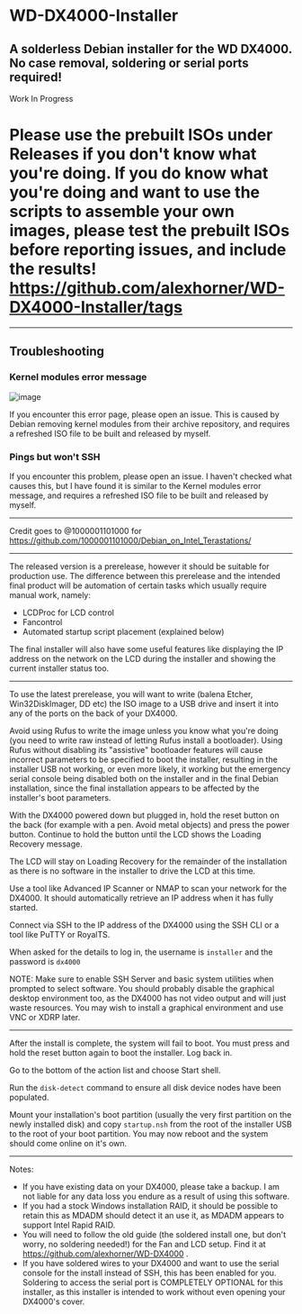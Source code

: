 # WD-DX4000-Installer
## A solderless Debian installer for the WD DX4000. No case removal, soldering or serial ports required!

Work In Progress

# Please use the prebuilt ISOs under Releases if you don't know what you're doing. If you do know what you're doing and want to use the scripts to assemble your own images, please test the prebuilt ISOs before reporting issues, and include the results! https://github.com/alexhorner/WD-DX4000-Installer/tags

---

## Troubleshooting
### Kernel modules error message
![image](https://github.com/alexhorner/WD-DX4000-Installer/assets/33007665/ce344fb8-ad4c-4d92-ab6b-72848cb2dab4)

If you encounter this error page, please open an issue. This is caused by Debian removing kernel modules from their archive repository, and requires a refreshed ISO file to be built and released by myself.

### Pings but won't SSH
If you encounter this problem, please open an issue. I haven't checked what causes this, but I have found it is similar to the Kernel modules error message, and requires a refreshed ISO file to be built and released by myself.

---

Credit goes to @1000001101000 for https://github.com/1000001101000/Debian_on_Intel_Terastations/

---

The released version is a prerelease, however it should be suitable for production use. The difference between this prerelease and the intended final product will be automation of certain tasks which usually require manual work, namely:
- LCDProc for LCD control
- Fancontrol
- Automated startup script placement (explained below)

The final installer will also have some useful features like displaying the IP address on the network on the LCD during the installer and showing the current installer status too.

---

To use the latest prerelease, you will want to write (balena Etcher, Win32DiskImager, DD etc) the ISO image to a USB drive and insert it into any of the ports on the back of your DX4000.

Avoid using Rufus to write the image unless you know what you're doing (you need to write raw instead of letting Rufus install a bootloader). Using Rufus without disabling its "assistive" bootloader features will cause incorrect parameters to be specified to boot the installer, resulting in the installer USB not working, or even more likely, it working but the emergency serial console being disabled both on the installer and in the final Debian installation, since the final installation appears to be affected by the installer's boot parameters.

With the DX4000 powered down but plugged in, hold the reset button on the back (for example with a pen. Avoid metal objects) and press the power button. Continue to hold the button until the LCD shows the Loading Recovery message.

The LCD will stay on Loading Recovery for the remainder of the installation as there is no software in the installer to drive the LCD at this time.

Use a tool like Advanced IP Scanner or NMAP to scan your network for the DX4000. It should automatically retrieve an IP address when it has fully started.

Connect via SSH to the IP address of the DX4000 using the SSH CLI or a tool like PuTTY or RoyalTS.

When asked for the details to log in, the username is `installer` and the password is `dx4000`

NOTE: Make sure to enable SSH Server and basic system utilities when prompted to select software. You should probably disable the graphical desktop environment too, as the DX4000 has not video output and will just waste resources. You may wish to install a graphical environment and use VNC or XDRP later.

---

After the install is complete, the system will fail to boot. You must press and hold the reset button again to boot the installer. Log back in.

Go to the bottom of the action list and choose Start shell.

Run the `disk-detect` command to ensure all disk device nodes have been populated.

Mount your installation's boot partition (usually the very first partition on the newly installed disk) and copy `startup.nsh` from the root of the installer USB to the root of your boot partition. You may now reboot and the system should come online on it's own.

---

Notes:

- If you have existing data on your DX4000, please take a backup. I am not liable for any data loss you endure as a result of using this software.
- If you had a stock Windows installation RAID, it should be possible to retain this as MDADM should detect it an use it, as MDADM appears to support Intel Rapid RAID.
- You will need to follow the old guide (the soldered install one, but don't worry, no soldering needed!) for the Fan and LCD setup. Find it at https://github.com/alexhorner/WD-DX4000 .
- If you have soldered wires to your DX4000 and want to use the serial console for the install instead of SSH, this has been enabled for you. Soldering to access the serial port is COMPLETELY OPTIONAL for this installer, as this installer is intended to work without even opening your DX4000's cover.
